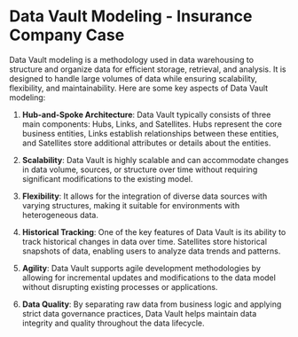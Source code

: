 # Data Vault Modeling - Insurance Company Case
Data Vault modeling is a methodology used in data warehousing to structure and organize data for efficient storage, retrieval, and analysis. It is designed to handle large volumes of data while ensuring scalability, flexibility, and maintainability. Here are some key aspects of Data Vault modeling:

1. **Hub-and-Spoke Architecture**: Data Vault typically consists of three main components: Hubs, Links, and Satellites. Hubs represent the core business entities, Links establish relationships between these entities, and Satellites store additional attributes or details about the entities.

2. **Scalability**: Data Vault is highly scalable and can accommodate changes in data volume, sources, or structure over time without requiring significant modifications to the existing model.

3. **Flexibility**: It allows for the integration of diverse data sources with varying structures, making it suitable for environments with heterogeneous data.

4. **Historical Tracking**: One of the key features of Data Vault is its ability to track historical changes in data over time. Satellites store historical snapshots of data, enabling users to analyze data trends and patterns.

5. **Agility**: Data Vault supports agile development methodologies by allowing for incremental updates and modifications to the data model without disrupting existing processes or applications.

6. **Data Quality**: By separating raw data from business logic and applying strict data governance practices, Data Vault helps maintain data integrity and quality throughout the data lifecycle.
